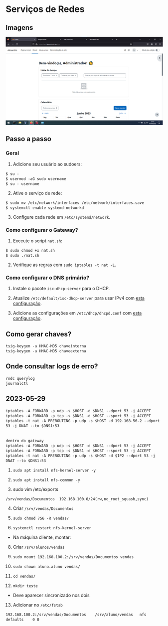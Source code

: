 # Serviços de Redes

## Imagens

![Moodle](/readme/images/moodle.png)

## Passo a passo

### Geral

1. Adicione seu usuário ao sudoers:

```
$ su -
$ usermod -aG sudo username
$ su - username
```

2. Ative o serviço de rede:

```
$ sudo mv /etc/network/interfaces /etc/network/interfaces.save
$ systemctl enable systemd-networkd
```

3. Configure cada rede em `/etc/systemd/network`.

### Como configurar o Gateway?

1. Execute o script `nat.sh`:

```
$ sudo chmod +x nat.sh
$ sudo ./nat.sh
```

2. Verifique as regras com `sudo iptables -t nat -L`.

### Como configurar o DNS primário?

1. Instale o pacote `isc-dhcp-server` para o DHCP.

2. Atualize `/etc/default/isc-dhcp-server` para usar IPv4 com [esta configuração](servers/dns1/dhcp/isc-dhcp-server).

3. Adicione as configurações em `/etc/dhcp/dhcpd.conf` com [esta configuração](servers/dns1/dhcp/dhcpd.conf).


## Como gerar chaves?

```
tsig-keygen -a HMAC-MD5 chaveinterna
tsig-keygen -a HMAC-MD5 chaveexterna
```

## Onde consultar logs de erro?

```
rndc querylog
journalctl
```



## 2023-05-29

```
iptables -A FORWARD -p udp -s $HOST -d $DNS1 --dport 53 -j ACCEPT
iptables -A FORWARD -p tcp -s $DNS1 -d $HOST --sport 53 -j ACCEPT
iptables -t nat -A PREROUTING -p udp -s $HOST -d 192.168.56.2 --dport 53 -j DNAT --to $DNS1:53


dentro do gateway
iptables -A FORWARD -p udp -s $HOST -d $DNS1 --dport 53 -j ACCEPT
iptables -A FORWARD -p tcp -s $DNS1 -d $HOST --sport 53 -j ACCEPT
iptables -t nat -A PREROUTING -p udp -s $HOST -d $IP2 --dport 53 -j DNAT --to $DNS1:53
```


1. `sudo apt install nfs-kernel-server -y`



2. `sudo apt install nfs-common -y`



3. sudo vim /etc/exports

```
/srv/vendas/Documentos  192.168.100.0/24(rw,no_root_squash,sync)
```

4. Criar `/srv/vendas/Documentos`



5. `sudo chmod 756 -R vendas/`



6. `systemctl restart nfs-kernel-server`



- Na máquina cliente, montar:



8. Criar `/srv/alunos/vendas`



9. `sudo mount 192.168.100.2:/srv/vendas/Documentos vendas`



10. `sudo chown aluno.aluno vendas/`



11. `cd vendas/`



12. `mkdir teste`



- Deve aparecer sincronizado nos dois



13. Adicionar no `/etc/fstab`

```
192.168.100.2:/srv/vendas/Documentos	/srv/aluno/vendas	nfs	defaults	0 0
```











